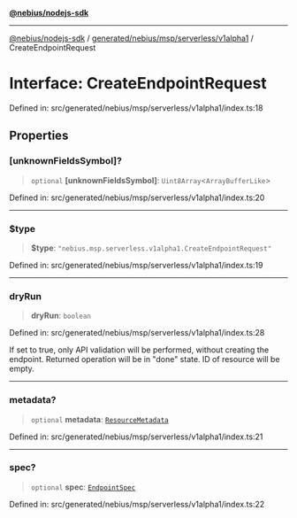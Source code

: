 [**@nebius/nodejs-sdk**](../../../../../../README.md)

---

[@nebius/nodejs-sdk](../../../../../../README.md) / [generated/nebius/msp/serverless/v1alpha1](../README.md) / CreateEndpointRequest

# Interface: CreateEndpointRequest

Defined in: src/generated/nebius/msp/serverless/v1alpha1/index.ts:18

## Properties

### \[unknownFieldsSymbol\]?

> `optional` **\[unknownFieldsSymbol\]**: `Uint8Array`\<`ArrayBufferLike`\>

Defined in: src/generated/nebius/msp/serverless/v1alpha1/index.ts:20

---

### $type

> **$type**: `"nebius.msp.serverless.v1alpha1.CreateEndpointRequest"`

Defined in: src/generated/nebius/msp/serverless/v1alpha1/index.ts:19

---

### dryRun

> **dryRun**: `boolean`

Defined in: src/generated/nebius/msp/serverless/v1alpha1/index.ts:28

If set to true, only API validation will be performed, without creating the endpoint.
Returned operation will be in "done" state. ID of resource will be empty.

---

### metadata?

> `optional` **metadata**: [`ResourceMetadata`](../../../../common/v1/interfaces/ResourceMetadata.md)

Defined in: src/generated/nebius/msp/serverless/v1alpha1/index.ts:21

---

### spec?

> `optional` **spec**: [`EndpointSpec`](EndpointSpec.md)

Defined in: src/generated/nebius/msp/serverless/v1alpha1/index.ts:22
